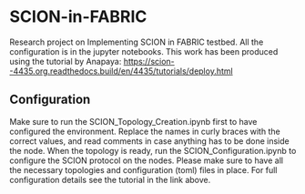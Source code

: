 # SCION-in-FABRIC
Research project on Implementing SCION in FABRIC testbed. All the configuration is in the jupyter notebooks.
This work has been produced using the tutorial by Anapaya: https://scion--4435.org.readthedocs.build/en/4435/tutorials/deploy.html 

## Configuration

Make sure to run the  SCION_Topology_Creation.ipynb  first to have configured the environment. Replace the names in curly braces with the correct values, and read comments in case anything has to be done inside the node. When the topology is ready, run the SCION_Configuration.ipynb to configure the SCION protocol on the nodes. Please make sure to have all the necessary topologies and configuration (toml) files in place. For full configuration details see the tutorial in the link above.
